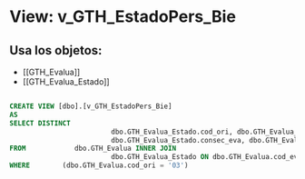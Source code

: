 # View: v_GTH_EstadoPers_Bie

## Usa los objetos:
- [[GTH_Evalua]]
- [[GTH_Evalua_Estado]]

```sql

CREATE VIEW [dbo].[v_GTH_EstadoPers_Bie]
AS
SELECT DISTINCT 
                         dbo.GTH_Evalua_Estado.cod_ori, dbo.GTH_Evalua_Estado.codigo, dbo.GTH_Evalua_Estado.cod_est, dbo.GTH_Evalua_Estado.fec_lim, 
                         dbo.GTH_Evalua_Estado.consec_eva, dbo.GTH_Evalua_Estado.cod_eva
FROM            dbo.GTH_Evalua INNER JOIN
                         dbo.GTH_Evalua_Estado ON dbo.GTH_Evalua.cod_eva = dbo.GTH_Evalua_Estado.cod_eva AND dbo.GTH_Evalua.cod_ori = dbo.GTH_Evalua_Estado.cod_ori
WHERE        (dbo.GTH_Evalua.cod_ori = '03')

```
